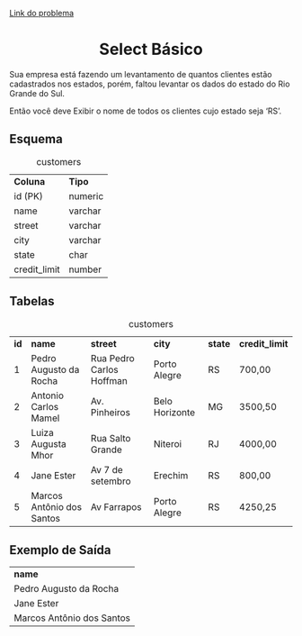 [Link do problema](https://www.beecrowd.com.br/judge/problems/view/2602)
# <center>Select Básico</center>
Sua empresa está fazendo um levantamento de quantos clientes estão cadastrados nos estados, porém, faltou levantar os dados do estado do Rio Grande do Sul.

Então você deve Exibir o nome de todos os clientes cujo estado seja ‘RS’.

<div>
<h2>Esquema</h2>
<div>
<table class="tables-fifty">
<caption>customers</caption>
<tbody><tr>
<td class="half-column"><strong>Coluna</strong></td>
<td class="half-Column"><strong>Tipo</strong></td>
</tr>
<tr>
<td>id (PK)</td>
<td>numeric</td>
</tr>
<tr>
<td>name</td>
<td>varchar</td>
</tr>
<tr>
<td>street</td>
<td>varchar</td>
</tr>
<tr>
<td>city</td>
<td>varchar</td>
</tr>
<tr>
<td>state</td>
<td>char</td>
</tr>
<tr>
<td>credit_limit</td>
<td>number</td>
</tr>
</tbody></table>
</div>
</div>

<div>
<h2>Tabelas</h2>
<div>
<table class="tables-hundred">
<caption>customers</caption>
<tbody><tr>
<td><strong>id</strong></td>
<td><strong>name</strong></td>
<td><strong>street</strong></td>
<td><strong>city</strong></td>
<td><strong>state</strong></td>
<td><strong>credit_limit</strong></td>
</tr>
<tr>
<td class="center">1</td>
<td>Pedro Augusto da Rocha</td>
<td>Rua Pedro Carlos Hoffman</td>
<td>Porto Alegre</td>
<td class="center">RS</td>
<td class="center">700,00</td>
</tr>
<tr>
<td class="center">2</td>
<td>Antonio Carlos Mamel</td>
<td>Av. Pinheiros</td>
<td>Belo Horizonte</td>
<td class="center">MG</td>
<td class="center">3500,50</td>
</tr>
<tr>
<td class="center">3</td>
<td>Luiza Augusta Mhor</td>
<td>Rua Salto Grande</td>
<td>Niteroi</td>
<td class="center">RJ</td>
<td class="center">4000,00</td>
</tr>
<tr>
<td class="center">4</td>
<td>Jane Ester</td>
<td>Av 7 de setembro</td>
 <td>Erechim</td>
<td class="center">RS</td>
<td class="center">800,00</td>
</tr>
<tr>
<td class="center">5</td>
<td>Marcos Antônio dos Santos</td>
<td>Av Farrapos</td>
<td>Porto Alegre</td>
<td class="center">RS</td>
<td class="center">4250,25</td>
</tr>
</tbody></table>
</div>
</div>

<div>
<h2>Exemplo de Saída</h2>
<div>
<table class="tables-fifty">
<tbody><tr>
<td><strong>name</strong></td>
</tr>
<tr>
<td>Pedro Augusto da Rocha</td>
</tr>
<tr>
<td>Jane Ester</td>
</tr>
<tr>
<td>Marcos Antônio dos Santos</td>
</tr>
</tbody></table>
</div>
</div>
